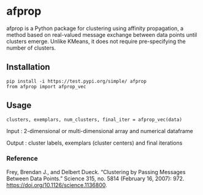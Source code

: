 # afprop

afprop is a Python package for clustering using affinity propagation, a method based on real-valued message exchange between data points until clusters emerge. Unlike KMeans, it does not require pre-specifying the number of clusters.

## Installation

```
pip install -i https://test.pypi.org/simple/ afprop
from afprop import afprop_vec
```

## Usage

```
clusters, exemplars, num_clusters, final_iter = afprop_vec(data)
```

Input
: 2-dimensional or multi-dimensional array and numerical dataframe

Output
: cluster labels, exemplars (cluster centers) and final iterations

### Reference

Frey, Brendan J., and Delbert Dueck. “Clustering by Passing Messages Between Data Points.” Science 315, no. 5814 (February 16, 2007): 972. https://doi.org/10.1126/science.1136800.
